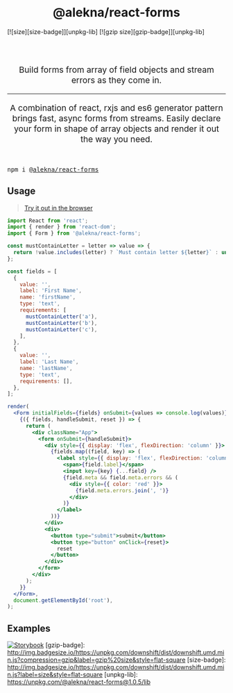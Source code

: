 <br />
<h1 align="center">@alekna/react-forms</h1>

[![size][size-badge]][unpkg-lib]
[![gzip size][gzip-badge]][unpkg-lib]

<br />
<br />
<p align="center" style="font-size: 1.2rem;">Build forms from array of field objects and stream errors as they come in.</p>

<hr />
<p align="center" style="font-size: 1.2rem;">A combination of react, rxjs and es6 generator pattern brings fast, async forms from streams. Easily declare your form in shape of array objects and render it out the way you need.</p>
<br />
<pre>npm i <a href="https://www.npmjs.com/package/@alekna/react-forms">@alekna/react-forms</a></pre>

## Usage

> [Try it out in the browser](https://codesandbox.io/s/aleknareactforms-utvy2)

```jsx
import React from 'react';
import { render } from 'react-dom';
import { Form } from '@alekna/react-forms';

const mustContainLetter = letter => value => {
  return !value.includes(letter) ? `Must contain letter ${letter}` : undefined;
};

const fields = [
  {
    value: '',
    label: 'First Name',
    name: 'firstName',
    type: 'text',
    requirements: [
      mustContainLetter('a'),
      mustContainLetter('b'),
      mustContainLetter('c'),
    ],
  },
  {
    value: '',
    label: 'Last Name',
    name: 'lastName',
    type: 'text',
    requirements: [],
  },
];

render(
  <Form initialFields={fields} onSubmit={values => console.log(values)}>
    {({ fields, handleSubmit, reset }) => {
      return (
        <div className="App">
          <form onSubmit={handleSubmit}>
            <div style={{ display: 'flex', flexDirection: 'column' }}>
              {fields.map((field, key) => (
                <label style={{ display: 'flex', flexDirection: 'column' }}>
                  <span>{field.label}</span>
                  <input key={key} {...field} />
                  {field.meta && field.meta.errors && (
                    <div style={{ color: 'red' }}>
                      {field.meta.errors.join(', ')}
                    </div>
                  )}
                </label>
              ))}
            </div>
            <div>
              <button type="submit">submit</button>
              <button type="button" onClick={reset}>
                reset
              </button>
            </div>
          </form>
        </div>
      );
    }}
  </Form>,
  document.getElementById('root'),
);
```

## Examples

[![Storybook](https://github.com/storybooks/press/blob/master/badges/storybook.svg)](https://davidalekna.github.io/react-frm)
[gzip-badge]: http://img.badgesize.io/https://unpkg.com/downshift/dist/downshift.umd.min.js?compression=gzip&label=gzip%20size&style=flat-square
[size-badge]: http://img.badgesize.io/https://unpkg.com/downshift/dist/downshift.umd.min.js?label=size&style=flat-square
[unpkg-lib]: https://unpkg.com/@alekna/react-forms@1.0.5/lib
